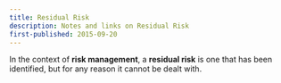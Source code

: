 ```yaml
---
title: Residual Risk
description: Notes and links on Residual Risk
first-published: 2015-09-20
---
```


In the context of **risk management**, a **residual risk** is one that has 
been identified, but for any reason it cannot be dealt with.
